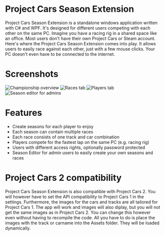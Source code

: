 # Project Cars Season Extension

Project Cars Season Extension is a standalone windows application written with C# and WPF. It's designed for different users competing with each other on the same PC. Imagine you have a racing rig in a shared space like an office. Most users don't have their own Project Cars or Steam account.
Here's where the Project Cars Season Extension comes into play. It allows users to easily race against each other, just with a few mouse clicks. Your PC doesn't even have to be connected to the internet.

# Screenshots
![Championship overview](http://petricevic.net/images/pcars-season-ext-championship.png)
![Races tab](http://petricevic.net/images/pcars-season-ext-races.png)
![Players tab](http://petricevic.net/images/pcars-season-ext-players.png)
![Season editor for admins](http://petricevic.net/images/pcars-season-ext-seasoneditor.png)

# Features
* Create seasons for each player to enjoy
* Each season can contain multiple races
* Each race consists of one track and car combination
* Players compete for the fastest lap on the same PC (e.g. racing rig)
* Users with different access rights, optionally password protected
* Season Editor for admin users to easily create your own seasons and races

# Project Cars 2 compatibility
Project Cars Season Extension is also compatible with Project Cars 2. You will however have to set the API compatibility to Project Cars 1 in the settings. Furthermore, the images for the cars and tracks are all tailored for Project Cars 1. The app will work and images will also diplay, but you will not get the same images as in Project Cars 2. You can change this however even without having to recompile the code. All you have to do is place the images with the track or carname into the Assets folder. They will be loaded dynamically.
